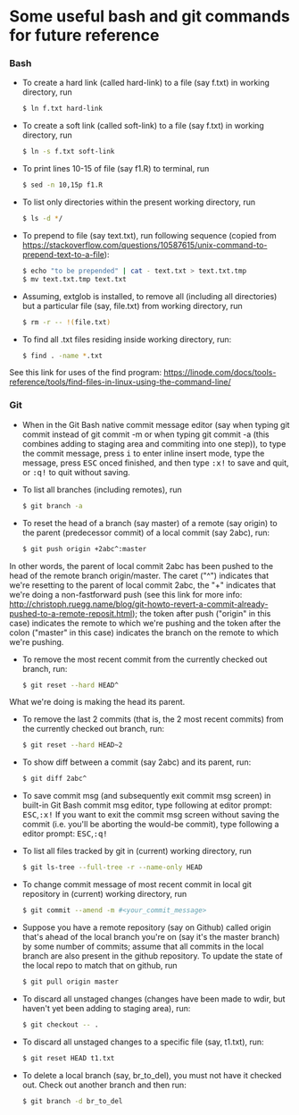 # Some useful bash and git commands for future reference 

### Bash 

* To create a hard link (called hard-link) to a file (say f.txt) in working directory, run 
	```bash
	$ ln f.txt hard-link 
	``` 
* To create a soft link (called soft-link) to a file (say f.txt) in working directory, run 
	```bash 
	$ ln -s f.txt soft-link
	``` 

* To print lines 10-15 of file (say f1.R) to terminal, run
   	```bash
   	$ sed -n 10,15p f1.R
   	``` 
* To list only directories within the present working directory, run
	```bash
	$ ls -d */
	``` 

* To prepend to file (say text.txt), run following sequence (copied from https://stackoverflow.com/questions/10587615/unix-command-to-prepend-text-to-a-file):
	```bash
	$ echo "to be prepended" | cat - text.txt > text.txt.tmp
	$ mv text.txt.tmp text.txt
	``` 

* Assuming, extglob is installed, to remove all (including all directories) but a 
  particular file (say, file.txt) from working directory, run 
	```bash
	$ rm -r -- !(file.txt)
	``` 

* To find all .txt files residing inside working directory, run: 
	```bash
	$ find . -name *.txt
	```
See this link for uses of the find program: https://linode.com/docs/tools-reference/tools/find-files-in-linux-using-the-command-line/


### Git

* When in the Git Bash native commit message editor (say when typing git commit 
instead of git commit -m or when typing git commit -a (this combines adding 
to staging area and commiting into one step)), to type the commit message, press 
<kbd>i</kbd> to enter inline insert mode, type the message, press <kbd>ESC</kbd> onced finished, 
and then type <kbd>:x!</kbd> to save and quit, or <kbd>:q!</kbd> to quit without saving. 

* To list all branches (including remotes), run
	```bash 
	$ git branch -a
	``` 
* To reset the head of a branch (say master) of a remote (say origin) to the parent
(predecessor commit) of a local commit (say 2abc), run:
	```bash
	$ git push origin +2abc^:master
	``` 
In other words, the parent of local commit 2abc has been pushed to the head of 
the remote branch origin/master. The caret ("^")
indicates that we're resetting to the parent of local commit 2abc, the "+" indicates
that we're doing a non-fastforward push (see this link for more info: http://christoph.ruegg.name/blog/git-howto-revert-a-commit-already-pushed-to-a-remote-reposit.html);
the token after push ("origin" in this case) indicates the remote to which we're 
pushing and the token after the colon ("master" in this case) indicates
the branch on the remote to which we're pushing.

* To remove the most recent commit from the currently checked out branch, run:
	```bash 
	$ git reset --hard HEAD^
	``` 
What we're doing is making the head its parent.

* To remove the last 2 commits (that is, the 2 most recent commits) from the
currently checked out branch, run:
	```bash 
	$ git reset --hard HEAD~2
	``` 

* To show diff between a commit (say 2abc) and its parent, run:
	```bash
	$ git diff 2abc^ 
	``` 

* To save commit msg (and subsequently exit commit msg screen)
in built-in Git Bash commit msg editor, type following at editor prompt:
<kbd>ESC</kbd>,<kbd>:x!</kbd>
If you want to exit the commit msg screen without saving the commit (i.e.
you'll be aborting the would-be commit), type following a editor prompt: 
<kbd>ESC</kbd>,<kbd>:q!</kbd> 

* To list all files tracked by git in (current) working directory, run 
	```bash 
	$ git ls-tree --full-tree -r --name-only HEAD
	``` 
* To change commit message of most recent commit in local git repository in (current) working directory, run 
   	```bash 
   	$ git commit --amend -m #<your_commit_message> 
   	``` 
* Suppose you have a remote repository (say on Github) called origin that's ahead of the local branch you're on (say it's the master branch) by some number of commits; assume that all commits in the local branch are also present in the github repository. To update the state of the local repo to match that on github, run 
   	```bash 
   	$ git pull origin master
   	``` 
* To discard all unstaged changes (changes have been made to wdir, but haven't 
yet been adding to staging area), run: 
	```bash 
	$ git checkout -- .
	``` 

* To discard all unstaged changes to a specific file (say, t1.txt), run: 
	```bash
	$ git reset HEAD t1.txt
	``` 
* To delete a local branch (say, br_to_del), you must not have it checked out. Check
out another branch and then run:
	```bash 
	$ git branch -d br_to_del 
	``` 
 